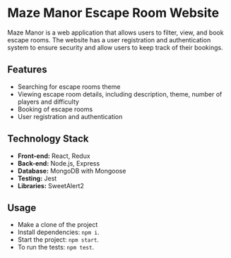 # Maze Manor Escape Room Website

Maze Manor is a web application that allows users to filter, view, and book escape rooms. The website has a user registration and authentication system to ensure security and allow users to keep track of their bookings.

## Features

- Searching for escape rooms theme
- Viewing escape room details, including description, theme, number of players and difficulty
- Booking of escape rooms
- User registration and authentication

## Technology Stack

- **Front-end:** React, Redux
- **Back-end:** Node.js, Express
- **Database:** MongoDB with Mongoose
- **Testing:** Jest
- **Libraries:** SweetAlert2

## Usage

- Make a clone of the project
- Install dependencies: `npm i`.
- Start the project: `npm start`.
- To run the tests: `npm test`.

